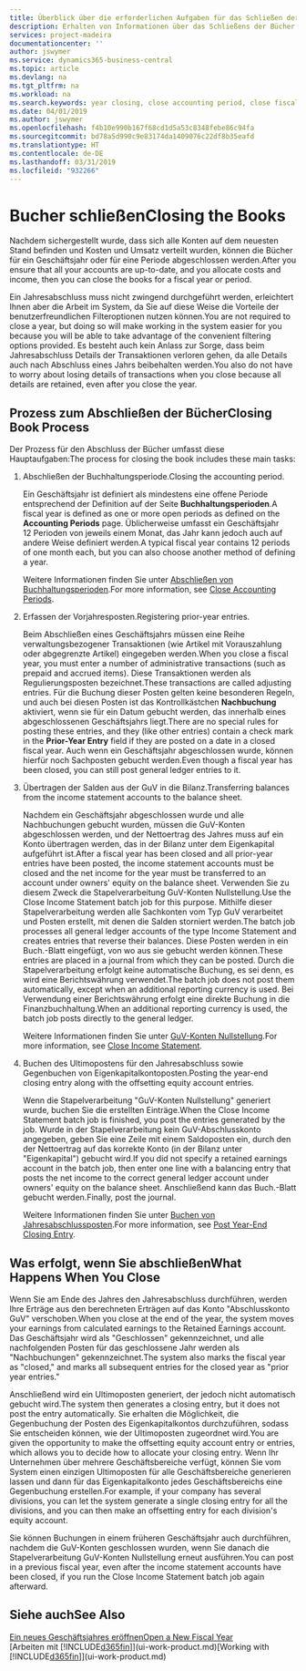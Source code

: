 ```yaml
---
title: Überblick über die erforderlichen Aufgaben für das Schließen der Bücher| Microsoft Docs
description: Erhalten von Informationen über das Schließens der Bücher für ein Geschäftsjahr oder für eine Periode, und was passiert, nachdem Sie das Jahr abgeschloßen haben.
services: project-madeira
documentationcenter: ''
author: jswymer
ms.service: dynamics365-business-central
ms.topic: article
ms.devlang: na
ms.tgt_pltfrm: na
ms.workload: na
ms.search.keywords: year closing, close accounting period, close fiscal year, bank account detailed trial balance
ms.date: 04/01/2019
ms.author: jswymer
ms.openlocfilehash: f4b10e990b167f68cd1d5a53c8348febe86c94fa
ms.sourcegitcommit: bd78a5d990c9e83174da1409076c22df8b35eafd
ms.translationtype: HT
ms.contentlocale: de-DE
ms.lasthandoff: 03/31/2019
ms.locfileid: "932266"
---
```

# <a name="closing-the-books"></a><span data-ttu-id="67821-103">Bucher schließen</span><span class="sxs-lookup"><span data-stu-id="67821-103">Closing the Books</span></span>
<span data-ttu-id="67821-104">Nachdem sichergestellt wurde, dass sich alle Konten auf dem neuesten Stand befinden und Kosten und Umsatz verteilt wurden, können die Bücher für ein Geschäftsjahr oder für eine Periode abgeschlossen werden.</span><span class="sxs-lookup"><span data-stu-id="67821-104">After you ensure that all your accounts are up-to-date, and you allocate costs and income, then you can close the books for a fiscal year or period.</span></span>

<span data-ttu-id="67821-105">Ein Jahresabschluss muss nicht zwingend durchgeführt werden, erleichtert Ihnen aber die Arbeit im System, da Sie auf diese Weise die Vorteile der benutzerfreundlichen Filteroptionen nutzen können.</span><span class="sxs-lookup"><span data-stu-id="67821-105">You are not required to close a year, but doing so will make working in the system easier for you because you will be able to take advantage of the convenient filtering options provided.</span></span> <span data-ttu-id="67821-106">Es besteht auch kein Anlass zur Sorge, dass beim Jahresabschluss Details der Transaktionen verloren gehen, da alle Details auch nach Abschluss eines Jahrs beibehalten werden.</span><span class="sxs-lookup"><span data-stu-id="67821-106">You also do not have to worry about losing details of transactions when you close because all details are retained, even after you close the year.</span></span>

## <a name="closing-book-process"></a><span data-ttu-id="67821-107">Prozess zum Abschließen der Bücher</span><span class="sxs-lookup"><span data-stu-id="67821-107">Closing Book Process</span></span>
<span data-ttu-id="67821-108">Der Prozess für den Abschluss der Bücher umfasst diese Hauptaufgaben:</span><span class="sxs-lookup"><span data-stu-id="67821-108">The process for closing the book includes these main tasks:</span></span>

1. <span data-ttu-id="67821-109">Abschließen der Buchhaltungsperiode.</span><span class="sxs-lookup"><span data-stu-id="67821-109">Closing the accounting period.</span></span>

    <span data-ttu-id="67821-110">Ein Geschäftsjahr ist definiert als mindestens eine offene Periode entsprechend der Definition auf der Seite **Buchhaltungsperioden**.</span><span class="sxs-lookup"><span data-stu-id="67821-110">A fiscal year is defined as one or more open periods as defined on the **Accounting Periods** page.</span></span> <span data-ttu-id="67821-111">Üblicherweise umfasst ein Geschäftsjahr 12 Perioden von jeweils einem Monat, das Jahr kann jedoch auch auf andere Weise definiert werden.</span><span class="sxs-lookup"><span data-stu-id="67821-111">A typical fiscal year contains 12 periods of one month each, but you can also choose another method of defining a year.</span></span>

    <span data-ttu-id="67821-112">Weitere Informationen finden Sie unter [Abschließen von Buchhaltungsperioden](year-close-account-periods.md).</span><span class="sxs-lookup"><span data-stu-id="67821-112">For more information, see [Close Accounting Periods](year-close-account-periods.md).</span></span>
2. <span data-ttu-id="67821-113">Erfassen der Vorjahresposten.</span><span class="sxs-lookup"><span data-stu-id="67821-113">Registering prior-year entries.</span></span>

    <span data-ttu-id="67821-114">Beim Abschließen eines Geschäftsjahrs müssen eine Reihe verwaltungsbezogener Transaktionen (wie Artikel mit Vorauszahlung oder abgegrenzte Artikel) eingegeben werden.</span><span class="sxs-lookup"><span data-stu-id="67821-114">When you close a fiscal year, you must enter a number of administrative transactions (such as prepaid and accrued items).</span></span> <span data-ttu-id="67821-115">Diese Transaktionen werden als Regulierungsposten bezeichnet.</span><span class="sxs-lookup"><span data-stu-id="67821-115">These transactions are called adjusting entries.</span></span> <span data-ttu-id="67821-116">Für die Buchung dieser Posten gelten keine besonderen Regeln, und auch bei diesen Posten ist das Kontrollkästchen **Nachbuchung** aktiviert, wenn sie für ein Datum gebucht werden, das innerhalb eines abgeschlossenen Geschäftsjahrs liegt.</span><span class="sxs-lookup"><span data-stu-id="67821-116">There are no special rules for posting these entries, and they (like other entries) contain a check mark in the **Prior-Year Entry** field if they are posted on a date in a closed fiscal year.</span></span> <span data-ttu-id="67821-117">Auch wenn ein Geschäftsjahr abgeschlossen wurde, können hierfür noch Sachposten gebucht werden.</span><span class="sxs-lookup"><span data-stu-id="67821-117">Even though a fiscal year has been closed, you can still post general ledger entries to it.</span></span>
3. <span data-ttu-id="67821-118">Übertragen der Salden aus der GuV in die Bilanz.</span><span class="sxs-lookup"><span data-stu-id="67821-118">Transferring balances from the income statement accounts to the balance sheet.</span></span>

    <span data-ttu-id="67821-119">Nachdem ein Geschäftsjahr abgeschlossen wurde und alle Nachbuchungen gebucht wurden, müssen die GuV-Konten abgeschlossen werden, und der Nettoertrag des Jahres muss auf ein Konto übertragen werden, das in der Bilanz unter dem Eigenkapital aufgeführt ist.</span><span class="sxs-lookup"><span data-stu-id="67821-119">After a fiscal year has been closed and all prior-year entries have been posted, the income statement accounts must be closed and the net income for the year must be transferred to an account under owners' equity on the balance sheet.</span></span> <span data-ttu-id="67821-120">Verwenden Sie zu diesem Zweck die Stapelverarbeitung GuV-Konten Nullstellung.</span><span class="sxs-lookup"><span data-stu-id="67821-120">Use the Close Income Statement batch job for this purpose.</span></span> <span data-ttu-id="67821-121">Mithilfe dieser Stapelverarbeitung werden alle Sachkonten vom Typ GuV verarbeitet und Posten erstellt, mit denen die Salden storniert werden.</span><span class="sxs-lookup"><span data-stu-id="67821-121">The batch job processes all general ledger accounts of the type Income Statement and creates entries that reverse their balances.</span></span> <span data-ttu-id="67821-122">Diese Posten werden in ein Buch.-Blatt eingefügt, von wo aus sie gebucht werden können.</span><span class="sxs-lookup"><span data-stu-id="67821-122">These entries are placed in a journal from which they can be posted.</span></span> <span data-ttu-id="67821-123">Durch die Stapelverarbeitung erfolgt keine automatische Buchung, es sei denn, es wird eine Berichtswährung verwendet.</span><span class="sxs-lookup"><span data-stu-id="67821-123">The batch job does not post them automatically, except when an additional reporting currency is used.</span></span> <span data-ttu-id="67821-124">Bei Verwendung einer Berichtswährung erfolgt eine direkte Buchung in die Finanzbuchhaltung.</span><span class="sxs-lookup"><span data-stu-id="67821-124">When an additional reporting currency is used, the batch job posts directly to the general ledger.</span></span>

    <span data-ttu-id="67821-125">Weitere Informationen finden Sie unter [GuV-Konten Nullstellung](year-close-income-statement.md).</span><span class="sxs-lookup"><span data-stu-id="67821-125">For more information, see [Close Income Statement](year-close-income-statement.md).</span></span>
4. <span data-ttu-id="67821-126">Buchen des Ultimopostens für den Jahresabschluss sowie Gegenbuchen von Eigenkapitalkontoposten.</span><span class="sxs-lookup"><span data-stu-id="67821-126">Posting the year-end closing entry along with the offsetting equity account entries.</span></span>

    <span data-ttu-id="67821-127">Wenn die Stapelverarbeitung "GuV-Konten Nullstellung" generiert wurde, buchen Sie die erstellten Einträge.</span><span class="sxs-lookup"><span data-stu-id="67821-127">When the Close Income Statement batch job is finished, you post the entries generated by the job.</span></span> <span data-ttu-id="67821-128">Wurde in der Stapelverarbeitung kein GuV-Abschlusskonto angegeben, geben Sie eine Zeile mit einem Saldoposten ein, durch den der Nettoertrag auf das korrekte Konto (in der Bilanz unter "Eigenkapital") gebucht wird.</span><span class="sxs-lookup"><span data-stu-id="67821-128">If you did not specify a retained earnings account in the batch job, then enter one line with a balancing entry that posts the net income to the correct general ledger account under owners' equity on the balance sheet.</span></span> <span data-ttu-id="67821-129">Anschließend kann das Buch.-Blatt gebucht werden.</span><span class="sxs-lookup"><span data-stu-id="67821-129">Finally, post the journal.</span></span>

    <span data-ttu-id="67821-130">Weitere Informationen finden Sie unter [Buchen von Jahresabschlussposten](year-how-post-year-end-close-entry.md).</span><span class="sxs-lookup"><span data-stu-id="67821-130">For more information, see [Post Year-End Closing Entry](year-how-post-year-end-close-entry.md).</span></span>

## <a name="what-happens-when-you-close"></a><span data-ttu-id="67821-131">Was erfolgt, wenn Sie abschließen</span><span class="sxs-lookup"><span data-stu-id="67821-131">What Happens When You Close</span></span>
<span data-ttu-id="67821-132">Wenn Sie am Ende des Jahres den Jahresabschluss durchführen, werden Ihre Erträge aus den berechneten Erträgen auf das Konto "Abschlusskonto GuV" verschoben.</span><span class="sxs-lookup"><span data-stu-id="67821-132">When you close at the end of the year, the system moves your earnings from calculated earnings to the Retained Earnings account.</span></span> <span data-ttu-id="67821-133">Das Geschäftsjahr wird als "Geschlossen" gekennzeichnet, und alle nachfolgenden Posten für das geschlossene Jahr werden als "Nachbuchungen" gekennzeichnet.</span><span class="sxs-lookup"><span data-stu-id="67821-133">The system also marks the fiscal year as "closed," and marks all subsequent entries for the closed year as "prior year entries."</span></span>

<span data-ttu-id="67821-134">Anschließend wird ein Ultimoposten generiert, der jedoch nicht automatisch gebucht wird.</span><span class="sxs-lookup"><span data-stu-id="67821-134">The system then generates a closing entry, but it does not post the entry automatically.</span></span> <span data-ttu-id="67821-135">Sie erhalten die Möglichkeit, die Gegenbuchung der Posten des Eigenkapitalkontos durchzuführen, sodass Sie entscheiden können, wie der Ultimoposten zugeordnet wird.</span><span class="sxs-lookup"><span data-stu-id="67821-135">You are given the opportunity to make the offsetting equity account entry or entries, which allows you to decide how to allocate your closing entry.</span></span> <span data-ttu-id="67821-136">Wenn Ihr Unternehmen über mehrere Geschäftsbereiche verfügt, können Sie vom System einen einzigen Ultimoposten für alle Geschäftsbereiche generieren lassen und dann für das Eigenkapitalkonto jedes Geschäftsbereichs eine Gegenbuchung erstellen.</span><span class="sxs-lookup"><span data-stu-id="67821-136">For example, if your company has several divisions, you can let the system generate a single closing entry for all the divisions, and you can then make an offsetting entry for each division's equity account.</span></span>

<span data-ttu-id="67821-137">Sie können Buchungen in einem früheren Geschäftsjahr auch durchführen, nachdem die GuV-Konten geschlossen wurden, wenn Sie danach die Stapelverarbeitung GuV-Konten Nullstellung erneut ausführen.</span><span class="sxs-lookup"><span data-stu-id="67821-137">You can post in a previous fiscal year, even after the income statement accounts have been closed, if you run the Close Income Statement batch job again afterward.</span></span>

## <a name="see-also"></a><span data-ttu-id="67821-138">Siehe auch</span><span class="sxs-lookup"><span data-stu-id="67821-138">See Also</span></span>
[<span data-ttu-id="67821-139">Ein neues Geschäftsjahres eröffnen</span><span class="sxs-lookup"><span data-stu-id="67821-139">Open a New Fiscal Year</span></span>](finance-how-open-new-fiscal-year.md)  
<span data-ttu-id="67821-140">[Arbeiten mit [!INCLUDE[d365fin](includes/d365fin_md.md)]](ui-work-product.md)</span><span class="sxs-lookup"><span data-stu-id="67821-140">[Working with [!INCLUDE[d365fin](includes/d365fin_md.md)]](ui-work-product.md)</span></span>
